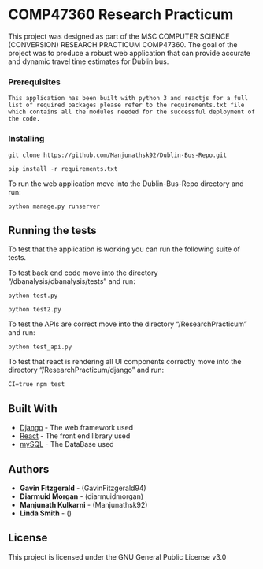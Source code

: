 # COMP47360 Research Practicum

This project was designed as part of the MSC COMPUTER SCIENCE (CONVERSION) RESEARCH PRACTICUM COMP47360.
The goal of the project was to produce a robust web application that can provide accurate and dynamic travel time estimates for Dublin bus.

### Prerequisites

```
This application has been built with python 3 and reactjs for a full list of required packages please refer to the requirements.txt file which contains all the modules needed for the successful deployment of the code. 
```

### Installing

```
git clone https://github.com/Manjunathsk92/Dublin-Bus-Repo.git
```
```
pip install -r requirements.txt 
```

To run the web application move into the Dublin-Bus-Repo directory and run:
```
python manage.py runserver
```


## Running the tests

To test that the application is working you can run the following suite of tests.

To test back end code move into the directory “/dbanalysis/dbanalysis/tests” and run:
```
python test.py
```
```
python test2.py
```

To test the APIs are correct move into the directory “/ResearchPracticum” and run:
```
python test_api.py
```
To test that react is rendering all UI components correctly move into the directory “/ResearchPracticum/django” and run:
```
CI=true npm test
```

## Built With

* [Django](https://djangobook.com) - The web framework used
* [React](https://reactjs.org) - The front end library used
* [mySQL](https://www.mysql.com) - The DataBase used

## Authors

* **Gavin Fitzgerald** - (GavinFitzgerald94)
* **Diarmuid Morgan** - (diarmuidmorgan)
* **Manjunath Kulkarni** - (Manjunathsk92)
* **Linda Smith** - ()

## License

This project is licensed under the GNU General Public License v3.0
